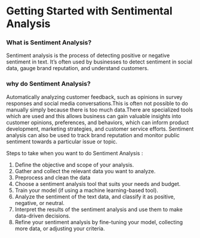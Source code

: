 # Getting Started with Sentimental Analysis 

### What is Sentiment Analysis?
Sentiment analysis is the process of detecting positive or negative sentiment in text. It’s often used by businesses to detect sentiment in social data, gauge brand reputation, and understand customers.

### why do Sentiment Analysis? 
Automatically analyzing customer feedback, such as opinions in survey responses and social media conversations.This is often not possible to do manually simply because there is too much data.There are specialized tools which are used and this allows business can gain valuable insights into customer opinions, preferences, and behaviors, which can inform product development, marketing strategies, and customer service efforts. Sentiment analysis can also be used to track brand reputation and monitor public sentiment towards a particular issue or topic.

Steps to take when you want to do Sentiment Analysis :

1. Define the objective and scope of your analysis.
2. Gather and collect the relevant data you want to analyze.
3. Preprocess and clean the data
4. Choose a sentiment analysis tool that suits your needs and budget.
5. Train your model (if using a machine learning-based tool).
6. Analyze the sentiment of the text data, and classify it as positive, negative, or neutral.
7. Interpret the results of the sentiment analysis and use them to make data-driven decisions.
8. Refine your sentiment analysis by fine-tuning your model, collecting more data, or adjusting your criteria.
